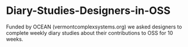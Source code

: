 # Diary-Studies-Designers-in-OSS
Funded by OCEAN (vermontcomplexsystems.org) we asked designers to complete weekly diary studies about their contributions to OSS for 10 weeks.
